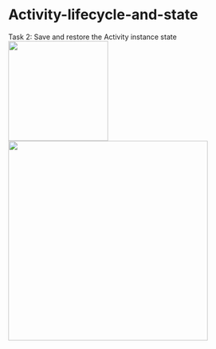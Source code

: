 # Activity-lifecycle-and-state
Task 2: Save and restore the Activity instance state
<img src="https://user-images.githubusercontent.com/47654039/111613251-6a53f300-8806-11eb-9968-72791b287ce4.gif" width=200 align=left>
<img src="https://user-images.githubusercontent.com/47654039/111613165-54dec900-8806-11eb-982d-980555e3cda2.gif" width=400 align=left>
